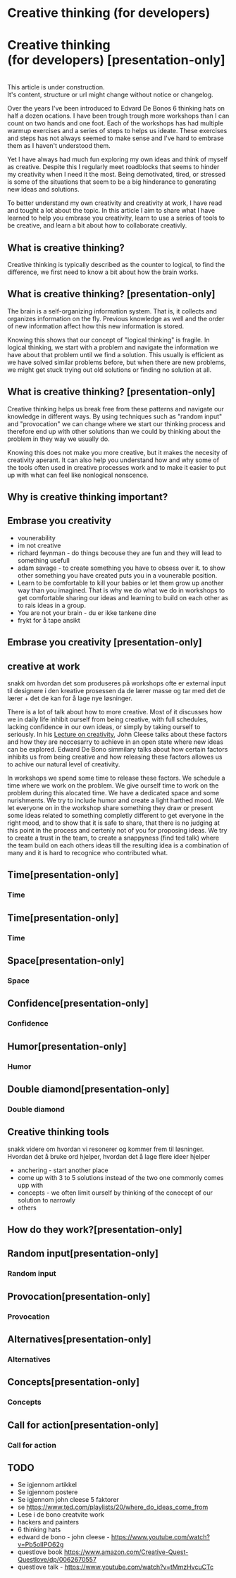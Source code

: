 # Creative thinking (for developers)

# Creative thinking <br/>(for developers) [presentation-only]

<div class="wip">
  <i class="las la-exclamation-triangle main-icon"></i>
  <br/>
  <span class="main"><i class="las la-wrench"></i> This article is under construction.</span> 
  <br />It's content, structure or url might change without notice or changelog.
</div>

Over the years I've been introduced to Edvard De Bonos 6 thinking hats on half a dozen ocations. I have been trough trough more workshops than I can count on two hands and one foot. 
Each of the workshops has had multiple warmup exercises and a series of steps to helps us ideate. These exercises and steps has not always seemed to make sense and I've hard to embrase them as
I haven't understood them.

Yet I have always had much fun exploring my own ideas and think of myself as creative. Despite this I regularly meet roadblocks that seems to hinder my creativity when I need it the most. Being demotivated, tired, or stressed is some of the situations that seem to be a big hinderance to generating new ideas and solutions.

To better understand my own creativity and creativity at work, I have read and tought a lot about the topic. In this article I aim to share what I have learned to help you embrase you creativity, learn to use a series of tools to be creative, and learn a bit about how to collaborate creativly. 

## What is creative thinking?

<object data="brain.svg" type="image/svg+xml">
</object>

Creative thinking is typically described as the counter to logical, to find the difference, we first need to know a bit about how the brain works. 

## What is creative thinking? [presentation-only]

<object data="low-creativity.svg" type="image/svg+xml">
</object>

The brain is a self-organizing information system. That is, it collects and organizes information on the fly. Previous knowledge as well and the order of new information affect how this new information is stored.

Knowing this shows that our concept of "logical thinking" is fragile. In logical thinking, we start with a problem and navigate the information we have about that problem until we find a solution. This usually is efficient as we have solved similar problems before, but when there are new problems, we might get stuck trying out old solutions or finding no solution at all. 


## What is creative thinking? [presentation-only]

<object data="creativity.svg" type="image/svg+xml">
</object>

Creative thinking helps us break free from these patterns and navigate our knowledge in different ways. By using techniques such as "random input" and "provocation" we can change where we start our thinking process and therefore end up with other solutions than we could by thinking about the problem in they way we usually do.

Knowing this does not make you more creative, but it makes the necesity of creativity aperant. It can also help you understand how and why some of the tools often used in creative processes work and to make it easier to put up with what can feel like nonlogical nonscence. 

## Why is creative thinking important?

<object data="chair.svg" type="image/svg+xml">
</object>

## Embrase you creativity

<object data="grow.svg" type="image/svg+xml">
</object>

 - vounerability
 - im not creative
 - richard feynman - do things becouse they are fun and they will lead to something usefull
 - adam savage - to create something you have to obsess over it. to show other something you have created puts you in a vounerable position.
 - Learn to be comfortable to kill your babies or let them grow up another way than you imagined. That is why we do what we do in workshops to get comfortable sharing our ideas and learning to build on each other as to rais ideas in a group.
 - You are not your brain - du er ikke tankene dine
 - frykt for å tape ansikt

## Embrase you creativity [presentation-only]


<object data="curtain.svg" type="image/svg+xml">
</object>

## creative at work

 <object data="pressure.svg" type="image/svg+xml">
</object>

snakk om hvordan det som produseres på workshops ofte er external input til designere i den kreative prosessen da de lærer masse og tar med det de lærer + det de kan for å lage nye løsninger. 


There is a lot of talk about how to more creative. Most of it discusses how we in daily life inhibit ourself from being creative, with full schedules, lacking confidence in our own ideas, or simply by taking ourself to seriously. In his [Lecture on creativity](https://genius.com/John-cleese-lecture-on-creativity-annotated), John Cleese talks about these factors and how they are neccesarry to achieve in an open state where new ideas can be explored. Edward De Bono simmilary talks about how certain factors inhibits us from being creative and how releasing these factors allowes us to achive our natural level of creativity.

In workshops we spend some time to release these factors. We schedule a time where we work on the problem. We give ourself time to work on the problem during this alocated time. We have a dedicated space and some nurishments. We try to include humor and create a light harthed mood. We let everyone on in the workshop share something they draw or present some ideas related to something completly different to get everyone in the right mood, and to show that it is safe to share, that there is no judging at this point in the process and certenly not of you for proposing ideas. We try to create a trust in the team, to create a snappyness (find ted talk) where the team build on each others ideas till the resulting idea is a combination of many and it is hard to recognice who contributed what.
## Time[presentation-only]
### Time

<object data="time_calendar.svg" type="image/svg+xml">
</object>

## Time[presentation-only]
### Time


<object data="time.svg" type="image/svg+xml">
</object>

## Space[presentation-only]
### Space

<object data="space.svg" type="image/svg+xml">
</object>

## Confidence[presentation-only]
### Confidence


 <object data="confidence.svg" type="image/svg+xml">
</object>

## Humor[presentation-only]
### Humor


 <object data="well_in_that_case.svg" type="image/svg+xml">
</object>

## Double diamond[presentation-only]
### Double diamond

<object data="double_diamond.svg" type="image/svg+xml">
</object>

## Creative thinking tools

 <object data="tools.svg" type="image/svg+xml">
</object>

snakk videre om hvordan vi resonerer og kommer frem til løsninger. Hvordan det å bruke ord hjelper, hvordan det å lage flere ideer hjelper

 - anchering - start another place
 - come up with 3  to 5 solutions instead of the two one commonly comes upp with
 - concepts - we often limit ourself by thinking of the conecept of our solution to narrowly
 - others



## How do they work?[presentation-only]

<object data="creativity.svg" type="image/svg+xml">
</object>

## Random input[presentation-only]
### Random input

<object data="die.svg" type="image/svg+xml">
</object>

## Provocation[presentation-only]
### Provocation

<object data="provocation.svg" type="image/svg+xml">
</object>

## Alternatives[presentation-only]
### Alternatives


<object data="alternatives.svg" type="image/svg+xml">
</object>

## Concepts[presentation-only]
### Concepts


<object data="concepts.svg" type="image/svg+xml">
</object>

## Call for action[presentation-only]
### Call for action




 ## TODO
 
 - Se igjennom artikkel 
 - Se igjennom postere
 - Se igjennom john cleese 5 faktorer
 - se https://www.ted.com/playlists/20/where_do_ideas_come_from
 - Lese i de bono creatvite work
 - hackers and painters
 - 6 thinking hats
 - edward de bono - john cleese - https://www.youtube.com/watch?v=Pb5oIIPO62g
 - questlove book https://www.amazon.com/Creative-Quest-Questlove/dp/0062670557
 - questlove talk - https://www.youtube.com/watch?v=tMmzHvcuCTc
  
